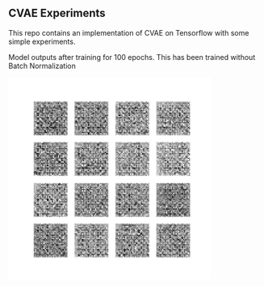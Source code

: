 ## CVAE Experiments

This repo contains an implementation of CVAE on Tensorflow with some simple experiments.

Model outputs after training for 100 epochs. This has been trained without Batch Normalization

![Without Batch Normalization](cvae_noBN.gif)
